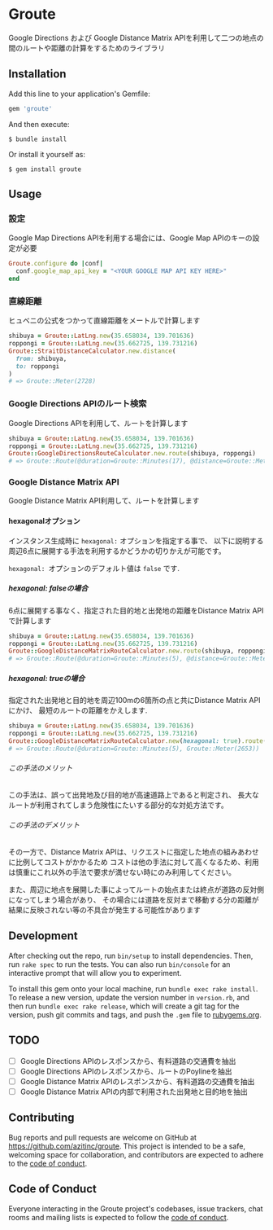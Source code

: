 # Groute

Google Directions および Google Distance Matrix APIを利用して二つの地点の間のルートや距離の計算をするためのライブラリ

## Installation

Add this line to your application's Gemfile:

```ruby
gem 'groute'
```

And then execute:

    $ bundle install

Or install it yourself as:

    $ gem install groute

## Usage

### 設定

Google Map Directions APIを利用する場合には、Google Map APIのキーの設定が必要

```ruby
Groute.configure do |conf|
  conf.google_map_api_key = "<YOUR GOOGLE MAP API KEY HERE>"
end
```

### 直線距離

ヒュベニの公式をつかって直線距離をメートルで計算します

```ruby
shibuya = Groute::LatLng.new(35.658034, 139.701636)
roppongi = Groute::LatLng.new(35.662725, 139.731216)
Groute::StraitDistanceCalculator.new.distance(
  from: shibuya,
  to: roppongi
)
# => Groute::Meter(2728)
```

### Google Directions APIのルート検索

Google Directions APIを利用して、ルートを計算します

```ruby
shibuya = Groute::LatLng.new(35.658034, 139.701636)
roppongi = Groute::LatLng.new(35.662725, 139.731216)
Groute::GoogleDirectionsRouteCalculator.new.route(shibuya, roppongi)
# => Groute::Route(@duration=Groute::Minutes(17), @distance=Groute::Meter(7197))
```

### Google Distance Matrix API

Google Distance Matrix API利用して、ルートを計算します

#### hexagonalオプション

インスタンス生成時に `hexagonal:` オプションを指定する事で、
以下に説明する周辺6点に展開する手法を利用するかどうかの切りかえが可能です。

`hexagonal: `オプションのデフォルト値は `false` です.

##### hexagonal: falseの場合

6点に展開する事なく、指定された目的地と出発地の距離をDistance Matrix APIで計算します

```ruby
shibuya = Groute::LatLng.new(35.658034, 139.701636)
roppongi = Groute::LatLng.new(35.662725, 139.731216)
Groute::GoogleDistanceMatrixRouteCalculator.new.route(shibuya, roppongi)
# => Groute::Route(@duration=Groute::Minutes(5), @distance=Groute::Meter(2653))
```

##### hexagonal: trueの場合

指定された出発地と目的地を周辺100mの6箇所の点と共にDistance Matrix APIにかけ、
最短のルートの距離をかえします.

```ruby
shibuya = Groute::LatLng.new(35.658034, 139.701636)
roppongi = Groute::LatLng.new(35.662725, 139.731216)
Groute::GoogleDistanceMatrixRouteCalculator.new(hexagonal: true).route(shibuya, roppongi)
# => Groute::Route(@duration=Groute::Minutes(5), Groute::Meter(2653))
```

###### この手法のメリット

この手法は、誤って出発地及び目的地が高速道路上であると判定され、
長大なルートが利用されてしまう危険性にたいする部分的な対処方法です。

###### この手法のデメリット

その一方で、Distance Matrix APIは、リクエストに指定した地点の組みあわせに比例してコストがかかるため
コストは他の手法に対して高くなるため、利用は慎重にこれ以外の手法で要求が満せない時にのみ利用してください。

また、周辺に地点を展開した事によってルートの始点または終点が道路の反対側になってしまう場合があり、
その場合には道路を反対まで移動する分の距離が結果に反映されない等の不具合が発生する可能性があります

## Development

After checking out the repo, run `bin/setup` to install dependencies. Then, run `rake spec` to run the tests. You can also run `bin/console` for an interactive prompt that will allow you to experiment.

To install this gem onto your local machine, run `bundle exec rake install`. To release a new version, update the version number in `version.rb`, and then run `bundle exec rake release`, which will create a git tag for the version, push git commits and tags, and push the `.gem` file to [rubygems.org](https://rubygems.org).

## TODO

- [ ] Google Directions APIのレスポンスから、有料道路の交通費を抽出
- [ ] Google Directions APIのレスポンスから、ルートのPoylineを抽出
- [ ] Google Distance Matrix APIのレスポンスから、有料道路の交通費を抽出
- [ ] Google Distance Matrix APIの内部で利用された出発地と目的地を抽出

## Contributing

Bug reports and pull requests are welcome on GitHub at https://github.com/azitinc/groute. This project is intended to be a safe, welcoming space for collaboration, and contributors are expected to adhere to the [code of conduct](https://github.com/azitinc/groute/blob/master/CODE_OF_CONDUCT.md).

## Code of Conduct

Everyone interacting in the Groute project's codebases, issue trackers, chat rooms and mailing lists is expected to follow the [code of conduct](https://github.com/azitinc/groute/blob/master/CODE_OF_CONDUCT.md).
